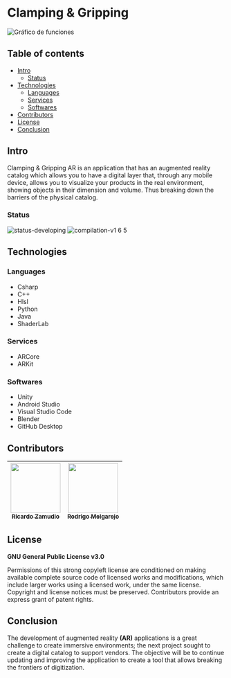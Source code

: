# Clamping & Gripping

![Gráfico de funciones](https://user-images.githubusercontent.com/88564981/196202898-8bf77baf-7d9d-4ef6-9dc5-62077bd6b7b0.png)

## Table of contents

- [Intro](#intro)
  - [Status](#status)
- [Technologies](#technologies)
  - [Languages](#languages)
  - [Services](#services)
  - [Softwares](#softwares)
- [Contributors](#contributors)
- [License](#license)
- [Conclusion](#conclusion)

## Intro

Clamping & Gripping AR is an application that has an augmented reality catalog
which allows you to have a digital layer that, through any mobile device, 
allows you to visualize your products in the real environment, showing 
objects in their dimension and volume. Thus breaking down the barriers
of the physical catalog.

### Status

![status-developing](https://user-images.githubusercontent.com/88564981/196241512-7bbc3b44-b9a8-4852-86bc-617dad089c45.svg)
![compilation-v1 6 5](https://user-images.githubusercontent.com/88564981/196243217-06a51d83-e7ab-4d5f-b1b8-a897116e0892.svg)

## Technologies

### Languages

- Csharp
- C++
- Hlsl
- Python
- Java
- ShaderLab

### Services

- ARCore
- ARKit

### Softwares

- Unity
- Android Studio
- Visual Studio Code
- Blender
- GitHub Desktop

## Contributors

| [<img src="https://user-images.githubusercontent.com/88564981/196297984-b8cb135e-6894-45b9-b3e6-20ca3dee1264.jpg" width=115><br><sub>Ricardo Zamudio</sub>](https://github.com/) |  [<img src="https://user-images.githubusercontent.com/88564981/196297454-49f2817c-4b60-44f3-aad5-e538d7bdc61a.jpeg" width=115><br><sub>Rodrigo Melgarejo</sub>](https://github.com/Roderichs) |
| :---: | :---: |

## License

**GNU General Public License v3.0**

Permissions of this strong copyleft license are conditioned on making available complete source code of licensed works and modifications, which include larger works using a licensed work, under the same license. Copyright and license notices must be preserved. Contributors provide an express grant of patent rights.

## Conclusion

The development of augmented reality **(AR)** applications is a great challenge to create immersive environments; the next project sought to create a digital catalog to support vendors. The objective will be to continue updating and improving the application to create a tool that allows breaking the frontiers of digitization.
